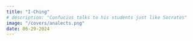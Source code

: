 ```yaml
---
title: "I-Ching"
# description: "Confucius talks to his students just like Socrates"
image: "/covers/analects.png"
date: 06-29-2024
---
```

